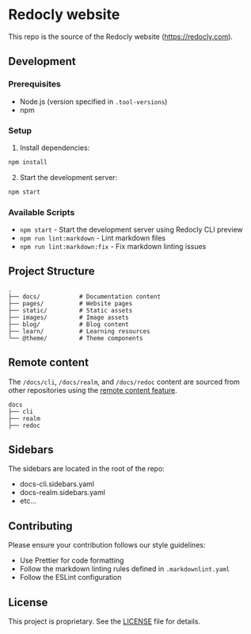 # Redocly website

This repo is the source of the Redocly website (https://redocly.com).

## Development

### Prerequisites

- Node.js (version specified in `.tool-versions`)
- npm

### Setup

1. Install dependencies:
```bash
npm install
```

2. Start the development server:
```bash
npm start
```

### Available Scripts

- `npm start` - Start the development server using Redocly CLI preview
- `npm run lint:markdown` - Lint markdown files
- `npm run lint:markdown:fix` - Fix markdown linting issues

## Project Structure

```
.
├── docs/           # Documentation content
├── pages/          # Website pages
├── static/         # Static assets
├── images/         # Image assets
├── blog/           # Blog content
├── learn/          # Learning resources
└── @theme/         # Theme components
```

## Remote content

The `/docs/cli`, `/docs/realm`, and `/docs/redoc` content are sourced from other repositories using the [remote content feature](https://redocly.com/docs/realm/setup/concepts/remote-content).

```treeview
docs
├── cli
├── realm
├── redoc
```

## Sidebars

The sidebars are located in the root of the repo:

- docs-cli.sidebars.yaml
- docs-realm.sidebars.yaml
- etc...

## Contributing

Please ensure your contribution follows our style guidelines:
- Use Prettier for code formatting
- Follow the markdown linting rules defined in `.markdownlint.yaml`
- Follow the ESLint configuration

## License

This project is proprietary. See the [LICENSE](LICENSE) file for details.

